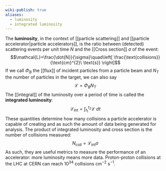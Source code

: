 ```yaml
---
wiki-publish: true
aliases:
  - luminosity
  - integrated luminosity
---
```

The **luminosity**, in the context of [[particle scattering]] and [[particle accelerator|particle accelerators]], is the ratio between (detected) scattering events per unit time $\dot{N}$ and the [[Cross section]] $\sigma$ of the event:
$$\mathcal{L}=\frac{\dot{N}}{\sigma}\quad\left[ \frac{\text{collisions}}{\text{cm}^{2}\ \text{s}} \right]$$
If we call $\Phi_{B}$ the [[flux]] of incident particles from a particle beam and $N_{T}$ the number of particles in the target, we can also say
$$\mathcal{L}=\Phi_{B}N_{T}$$
The [[integral]] of the luminosity over a period of time is called the **integrated luminosity**:
$$\mathcal{L}_\text{int}=\int_{t_{1}}^{t_{2}} \mathcal{L}\ dt$$
These quantities determine how many collisions a particle accelerator is capable of creating and as such the amount of data being generated for analysis. The product of integrated luminosity and cross section is the number of collisions measured:
$$N_\text{coll}=\mathcal{L}_\text{int}\sigma$$
As such, they are useful metrics to measure the performance of an accelerator: more luminosity means more data. Proton-proton collisions at the LHC at CERN can reach $10^{34}\text{ collisions}\text{ cm}^{-2}\text{ s}^{-1}$.